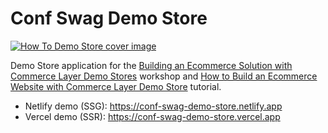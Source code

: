# Conf Swag Demo Store

[![How To Demo Store cover image](https://user-images.githubusercontent.com/30334776/212861908-d9b923ac-6b8b-4744-92ca-f351fa850830.jpg)](https://commercelayer.io/blog/how-to-build-an-ecommerce-website-with-commerce-layer-demo-store)


Demo Store application for the [Building an Ecommerce Solution with Commerce Layer Demo Stores](https://github.com/BolajiAyodeji/cl-composable-commerce-workshop) workshop and [How to Build an Ecommerce Website with Commerce Layer Demo Store](https://commercelayer.io/blog/how-to-build-an-ecommerce-website-with-commerce-layer-demo-store) tutorial.

- Netlify demo (SSG): https://conf-swag-demo-store.netlify.app
- Vercel demo (SSR): https://conf-swag-demo-store.vercel.app
